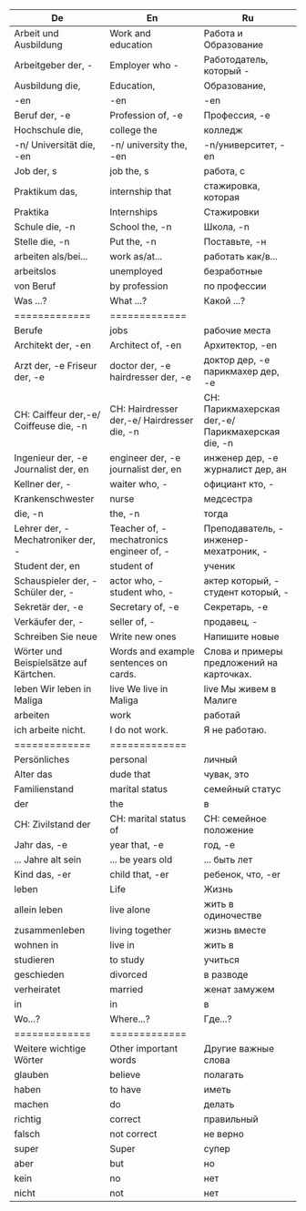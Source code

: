 




| De                                     |En|Ru|
|----------------------------------------|---|---|
| Arbeit und Ausbildung                  | Work and education| Работа и Образование|
| Arbeitgeber der, -                     | Employer who -| Работодатель, который -|
| Ausbildung die,                        | Education,| Образование,|
| -en                                    | -en| -en|
| Beruf der, -e                          | Profession of, -e| Профессия, -е|
| Hochschule die,                        | college the| колледж|
| -n/ Universität die, -en               | -n/ university the, -en| -n/университет, -en|
| Job der, s                             | job the, s| работа, с|
| Praktikum das,                         | internship that| стажировка, которая|
| Praktika                               | Internships| Стажировки|
| Schule die, -n                         | School the, -n| Школа, -n|
| Stelle die, -n                         | Put the, -n| Поставьте, -н|
| arbeiten als/bei...                    | work as/at...| работать как/в...|
| arbeitslos                             | unemployed| безработные|
| von Beruf                              | by profession| по профессии|
| Was ...?                               | What ...?| Какой ...?|
| =============                          |=============|
| Berufe                                 | jobs| рабочие места|
| Architekt der, -en                     | Architect of, -en| Архитектор, -en|
| Arzt der, -e Friseur der, -e           | doctor der, -e hairdresser der, -e| доктор дер, -е парикмахер дер, -е|
| CH: Caiffeur der,-e/ Coiffeuse die, -n | CH: Hairdresser der,-e/ Hairdresser die, -n| CH: Парикмахерская der,-e/ Парикмахерская die, -n|
| Ingenieur der, -e Journalist der, en   | engineer der, -e journalist der, en| инженер дер, -е журналист дер, ан|
| Kellner der, -                         | waiter who, -| официант кто, -|
| Krankenschwester                       | nurse| медсестра|
| die, -n                                | the, -n| тогда|
| Lehrer der, - Mechatroniker der, -     | Teacher of, - mechatronics engineer of, -| Преподаватель, - инженер-мехатроник, -|
| Student der, en                        | student of| ученик|
| Schauspieler der, - Schüler der, -     | actor who, - student who, -| актер который, - студент который, -|
| Sekretär der, -e                       | Secretary of, -e| Секретарь, -е|
| Verkäufer der, -                       | seller of, -| продавец, -|
| Schreiben Sie neue                     | Write new ones| Напишите новые|
| Wörter und Beispielsätze auf Kärtchen. | Words and example sentences on cards.| Слова и примеры предложений на карточках.|
| leben Wir leben in Maliga              | live We live in Maliga| live Мы живем в Малиге|
| arbeiten                               | work| работай|
| ich arbeite nicht.                     | I do not work.| Я не работаю.|
| =============                          |=============|
| Persönliches                           | personal| личный|
| Alter das                              | dude that| чувак, это|
| Familienstand                          | marital status| семейный статус|
| der                                    | the| в|
| CH: Zivilstand der                     | CH: marital status of| CH: семейное положение|
| Jahr das, -e                           | year that, -e| год, -е|
| ... Jahre alt sein                     | ... be years old| ... быть лет|
| Kind das, -er                          | child that, -er| ребенок, что, -er|
| leben                                  | Life| Жизнь|
| allein leben                           | live alone| жить в одиночестве|
| zusammenleben                          | living together| жизнь вместе|
| wohnen in                              | live in| жить в|
| studieren                              | to study| учиться|
| geschieden                             | divorced| в разводе|
| verheiratet                            | married| женат замужем|
| in                                     | in| в|
| Wo...?                                 | Where...?| Где...?|
| =============                          |=============|
| Weitere wichtige Wörter                | Other important words| Другие важные слова|
| glauben                                | believe| полагать|
| haben                                  | to have| иметь|
| machen                                 | do| делать|
| richtig                                | correct| правильный|
| falsch                                 | not correct| не верно|
| super                                  | Super| супер|
| aber                                   | but| но|
| kein                                   | no| нет|
| nicht                                  | not| нет|
























































